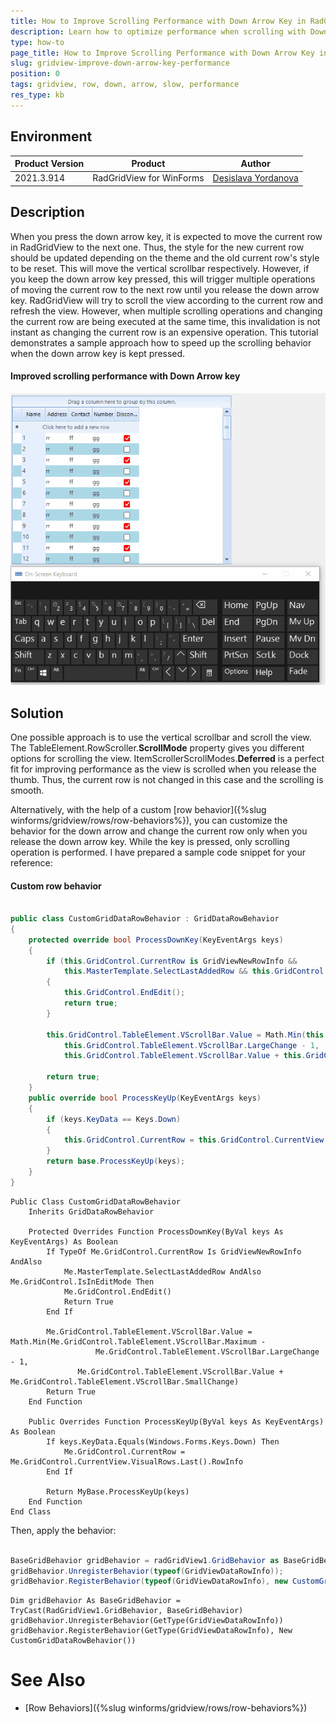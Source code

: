 ```yaml
---
title: How to Improve Scrolling Performance with Down Arrow Key in RadGridView
description: Learn how to optimize performance when scrolling with Down arrow key in RadGridView.
type: how-to
page_title: How to Improve Scrolling Performance with Down Arrow Key in RadGridView
slug: gridview-improve-down-arrow-key-performance
position: 0
tags: gridview, row, down, arrow, slow, performance
res_type: kb
---
```


## Environment
 
|Product Version|Product|Author|
|----|----|----|
|2021.3.914|RadGridView for WinForms|[Desislava Yordanova](https://www.telerik.com/blogs/author/desislava-yordanova)|
 
## Description

When you press the down arrow key, it is expected to move the current row in RadGridView to the next one. Thus, the style for the new current row should be updated depending on the theme and the old current row's style to be reset. This will move the vertical scrollbar respectively. However, if you keep the down arrow key pressed, this will trigger multiple operations of moving the current row to the next row until you release the down arrow key. RadGridView will try to scroll the view according to the current row and refresh the view. However, when multiple scrolling operations and changing the current row are being executed at the same time, this invalidation is not instant as changing the current row is an expensive operation. This tutorial demonstrates a sample approach how to speed up the scrolling behavior when the down arrow key is kept pressed.
 
#### Improved scrolling performance with Down Arrow key

![gridview-improve-down-arrow-key-performance](images/gridview-improve-down-arrow-key-performance.gif)

## Solution 

One possible approach is to use the vertical scrollbar and scroll the view. The TableElement.RowScroller.**ScrollMode** property gives you different options for scrolling the view. ItemScrollerScrollModes.**Deferred** is a perfect fit for improving performance as the view is scrolled when you release the thumb. Thus, the current row is not changed in this case and the scrolling is smooth. 

Alternatively, with the help of a custom [row behavior]({%slug winforms/gridview/rows/row-behaviors%}), you can customize the behavior for the down arrow and change the current row only when you release the down arrow key. While the key is pressed, only scrolling operation is performed. I have prepared a sample code snippet for your reference: 

#### Custom row behavior

````C#

public class CustomGridDataRowBehavior : GridDataRowBehavior
{
    protected override bool ProcessDownKey(KeyEventArgs keys)
    {
        if (this.GridControl.CurrentRow is GridViewNewRowInfo && 
            this.MasterTemplate.SelectLastAddedRow && this.GridControl.IsInEditMode)
        {
            this.GridControl.EndEdit();
            return true;
        }

        this.GridControl.TableElement.VScrollBar.Value = Math.Min(this.GridControl.TableElement.VScrollBar.Maximum - 
            this.GridControl.TableElement.VScrollBar.LargeChange - 1,
            this.GridControl.TableElement.VScrollBar.Value + this.GridControl.TableElement.VScrollBar.SmallChange);

        return true;
    }
    public override bool ProcessKeyUp(KeyEventArgs keys)
    {
        if (keys.KeyData == Keys.Down)
        {
            this.GridControl.CurrentRow = this.GridControl.CurrentView.VisualRows.Last().RowInfo;
        }
        return base.ProcessKeyUp(keys);
    }
}      

````
````VB.NET
Public Class CustomGridDataRowBehavior
    Inherits GridDataRowBehavior

    Protected Overrides Function ProcessDownKey(ByVal keys As KeyEventArgs) As Boolean
        If TypeOf Me.GridControl.CurrentRow Is GridViewNewRowInfo AndAlso
            Me.MasterTemplate.SelectLastAddedRow AndAlso Me.GridControl.IsInEditMode Then
            Me.GridControl.EndEdit()
            Return True
        End If

        Me.GridControl.TableElement.VScrollBar.Value = Math.Min(Me.GridControl.TableElement.VScrollBar.Maximum -
                   Me.GridControl.TableElement.VScrollBar.LargeChange - 1,
               Me.GridControl.TableElement.VScrollBar.Value + Me.GridControl.TableElement.VScrollBar.SmallChange)
        Return True
    End Function

    Public Overrides Function ProcessKeyUp(ByVal keys As KeyEventArgs) As Boolean
        If keys.KeyData.Equals(Windows.Forms.Keys.Down) Then
            Me.GridControl.CurrentRow = Me.GridControl.CurrentView.VisualRows.Last().RowInfo
        End If

        Return MyBase.ProcessKeyUp(keys)
    End Function
End Class  

```` 

Then, apply the behavior:

````C#

BaseGridBehavior gridBehavior = radGridView1.GridBehavior as BaseGridBehavior;
gridBehavior.UnregisterBehavior(typeof(GridViewDataRowInfo));
gridBehavior.RegisterBehavior(typeof(GridViewDataRowInfo), new CustomGridDataRowBehavior());      

````
````VB.NET
Dim gridBehavior As BaseGridBehavior = TryCast(RadGridView1.GridBehavior, BaseGridBehavior)
gridBehavior.UnregisterBehavior(GetType(GridViewDataRowInfo))
gridBehavior.RegisterBehavior(GetType(GridViewDataRowInfo), New CustomGridDataRowBehavior()) 

```` 

# See Also

* [Row Behaviors]({%slug winforms/gridview/rows/row-behaviors%}) 





    
   
  
    
 

